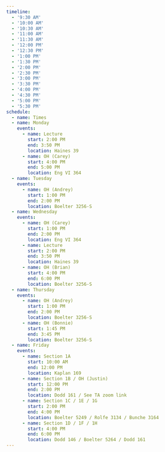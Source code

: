 ```yaml
---
timeline:
  - '9:30 AM'
  - '10:00 AM'
  - '10:30 AM'
  - '11:00 AM'
  - '11:30 AM'
  - '12:00 PM'
  - '12:30 PM'
  - '1:00 PM'
  - '1:30 PM'
  - '2:00 PM'
  - '2:30 PM'
  - '3:00 PM'
  - '3:30 PM'
  - '4:00 PM'
  - '4:30 PM'
  - '5:00 PM'
  - '5:30 PM'
schedule:
  - name: Times
  - name: Monday
    events:
      - name: Lecture
        start: 2:00 PM
        end: 3:50 PM
        location: Haines 39
      - name: OH (Carey)
        start: 4:00 PM
        end: 5:00 PM
        location: Eng VI 364
  - name: Tuesday
    events:
      - name: OH (Andrey)
        start: 1:00 PM
        end: 2:00 PM
        location: Boelter 3256-S
  - name: Wednesday
    events:
      - name: OH (Carey)
        start: 1:00 PM
        end: 2:00 PM
        location: Eng VI 364
      - name: Lecture
        start: 2:00 PM
        end: 3:50 PM
        location: Haines 39
      - name: OH (Brian)
        start: 4:00 PM
        end: 6:00 PM
        location: Boelter 3256-S
  - name: Thursday
    events:
      - name: OH (Andrey)
        start: 1:00 PM
        end: 2:00 PM
        location: Boelter 3256-S
      - name: OH (Bonnie)
        start: 1:45 PM
        end: 3:45 PM
        location: Boelter 3256-S
  - name: Friday
    events:
      - name: Section 1A
        start: 10:00 AM
        end: 12:00 PM
        location: Kaplan 169
      - name: Section 1B / OH (Justin)
        start: 12:00 PM
        end: 2:00 PM
        location: Dodd 161 / See TA zoom link
      - name: Section 1C / 1E / 1G
        start: 2:00 PM
        end: 4:00 PM
        location: Boelter 5249 / Rolfe 3134 / Bunche 3164
      - name: Section 1D / 1F / 1H
        start: 4:00 PM
        end: 6:00 PM
        location: Dodd 146 / Boelter 5264 / Dodd 161
---
```

